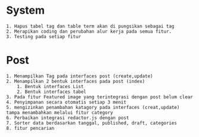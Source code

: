 System
======
    1. Hapus tabel tag dan table term akan di pungsikan sebagai tag
    2. Merapikan coding dan perubahan alur kerja pada semua fitur.
    3. Testing pada setiap fitur

Post
====
    1. Menampilkan Tag pada interfaces post (create,update)
    2. Menampilkan 2 bentuk interfaces pada post (index)
        1. Bentuk interfaces List
        2. Bentuk interfaces tabel
    3. Pada fitur Featured image yang terintegrasi dengan post belum clear
    4. Penyimpanan secara otomatis setiap 3 menit
    5. mengizinkan penambahan katagory pada interfaces (creat,update) tampa menambahkan melalui fitur category
    6. Perbaikan integrasi redactor.js dengan post
    7. Sorter data berdasarkan tanggal, published, draft, categories
    8. fitur pencarian
